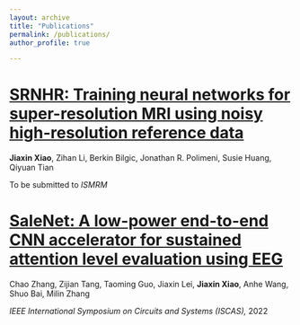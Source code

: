 ```yaml
---
layout: archive
title: "Publications"
permalink: /publications/
author_profile: true

---
```


[SRNHR: Training neural networks for super-resolution MRI using noisy high-resolution reference data](https://arxiv.org/abs/2209.01386)
======
**Jiaxin Xiao**, Zihan Li, Berkin Bilgic, Jonathan R. Polimeni, Susie Huang, Qiyuan Tian

To be submitted to *ISMRM*

[SaleNet: A low-power end-to-end CNN accelerator for sustained attention level evaluation using EEG](https://arxiv.org/abs/2209.01386)
======
Chao Zhang, Zijian Tang, Taoming Guo, Jiaxin Lei, **Jiaxin Xiao**, Anhe Wang, Shuo Bai, Milin Zhang

*IEEE International Symposium on Circuits and Systems (ISCAS),* 2022
